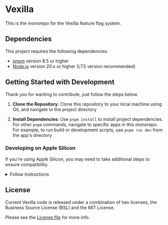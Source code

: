 # Vexilla

This is the monorepo for the Vexilla feature flag system.

## Dependencies

This project requires the following dependencies:

- [pnpm](https://pnpm.io/) version 8.5 or higher
- [Node.js](https://nodejs.org/) version 20.x or higher (LTS version recommended)

## Getting Started with Development

Thank you for wanting to contribute, just follow the steps below

1. **Clone the Repository**: Clone this repository to your local machine using Git, and navigate to the project directory

2. **Install Dependencies**: Use `pnpm install` to install project dependencies. For other `pnpm` commands, navigate to specific apps in this monorepo. For example, to run build or development scripts, use `pnpm run dev` from the app's directory

### Developing on Apple Silicon

If you're using Apple Silicon, you may need to take additional steps to ensure compatibility.

<details>
<summary>Follow Instructions</summary>

1. **Install GCC**: The "libvps" dependency relies on gcc. To install gcc from source, use Homebrew:

   ```bash
   brew install --build-from-source gcc
   ```

2. **Install Xcode Command Line Tools**: These tools are also required for "libvps". If not installed, you can install them with:

   ```bash
   xcode-select --install
   ```

3. **Install "vips"**: This is another dependency needed for the project. Install it via Homebrew:

   ```bash
   brew install vips
   ```

</details>

## License

Current Vexilla code is released under a combination of two licenses, the Business Source License (BSL) and the MIT License.

Please see the [License file](./LICENSE) for more info.
